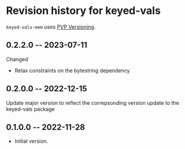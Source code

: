 # Revision history for keyed-vals

`keyed-vals-mem` uses [PVP Versioning][1].

## 0.2.2.0 -- 2023-07-11

Changed

* Relax constraints on the bytestring dependency

## 0.2.0.0 -- 2022-12-15

Update major version to reflect the correpsonding version update to the
keyed-vals package

## 0.1.0.0 -- 2022-11-28

* Initial version.

[1]: https://pvp.haskell.org
